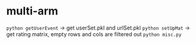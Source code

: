 # multi-arm
`python getUserEvent`
-> get userSet.pkl and urlSet.pkl
`python setUpMat`
-> get rating matrix, empty rows and cols are filtered out
`python misc.py`

